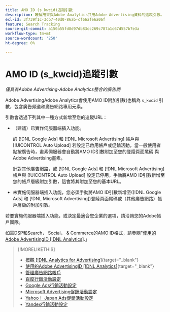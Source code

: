 ```yaml
---
title: AMO ID (s_kwcid)追蹤引數
description: 瞭解用來與Adobe Analytics共用Adobe Advertising資料的追蹤引數。
exl-id: 3f739f1c-3cb7-40d0-86ab-cf66afe6a06f
feature: Search Tracking
source-git-commit: a150a55fd8d97db83cc269c787a1c67d557b7e3a
workflow-type: tm+mt
source-wordcount: '250'
ht-degree: 0%

---
```


# AMO ID (s_kwcid)追蹤引數

*僅具有Adobe Advertising-Adobe Analytics整合的廣告商*

<!-- This should go in the Analytics integration chapter > IDs page, under "AMO IDs."  But I'll need to update with when/where to add the code for DSP clients. -->

Adobe AdvertisingAdobe Analytics會使用AMO ID附加引數(也稱為 `s_kwcid` 引數，包含廣告頻道和廣告網路專用元素。

<!-- add everything below to IDs page -->

引數會透過下列其中一種方式新增至您的追蹤URL：

* （建議）已實作伺服器端插入功能。

  的 [!DNL Google Ads] 和 [!DNL Microsoft Advertising] 帳戶與 [!UICONTROL Auto Upload] 若設定已啟用帳戶或促銷活動，當一般使用者點按廣告時，畫素伺服器會自動將AMO ID引數附加至您的登陸頁面尾碼 <!-- click a search ad or views a display ad --> 與Adobe Advertising畫素。

  針對其他廣告網路，或 [!DNL Google Ads] 和 [!DNL Microsoft Advertising] 帳戶與 [!UICONTROL Auto Upload] 設定已停用，手動將AMO ID引數新增至您的帳戶層級附加引數，這會將其附加至您的基本URL。

* <!-- (Search, Social, & Commerce only) -->未實施伺服器端插入功能，您必須手動將AMO ID引數新增至([!DNL Google Ads] 和 [!DNL Microsoft Advertising])登陸頁面尾碼或（其他廣告網路）帳戶層級的附加引數。

若要實施伺服器端插入功能，或決定最適合您企業的選項，請洽詢您的Adobe帳戶團隊。

如需DSP和Search， Social， &amp; Commerce的AMO ID格式，請參閱&quot;[使用的Adobe AdvertisingID [!DNL Analytics]](/help/integrations/analytics/ids.md#amo-id).」

>[!MORELIKETHIS]
>
>* [概觀 [!DNL Analytics for Advertising]](/help/integrations/analytics/overview.md){target="_blank"}
>* [使用的Adobe AdvertisingID [!DNL Analytics]](/help/integrations/analytics/ids.md#amo-id){target="_blank"}
>* [管理廣告網路帳戶](/help/search-social-commerce/campaign-management/accounts/ad-network-account-manage.md)
>* [百度行銷活動設定](/help/search-social-commerce/campaign-management/campaigns/campaign-settings-baidu.md)
>* [Google Ads行銷活動設定](/help/search-social-commerce/campaign-management/campaigns/campaign-settings-google.md)
>* [Microsoft Advertising促銷活動設定](/help/search-social-commerce/campaign-management/campaigns/campaign-settings-microsoft.md)
>* [Yahoo！ Japan Ads促銷活動設定](/help/search-social-commerce/campaign-management/campaigns/campaign-settings-yahoo-japan.md)
>* [Yandex行銷活動設定](/help/search-social-commerce/campaign-management/campaigns/campaign-settings-yandex.md)
